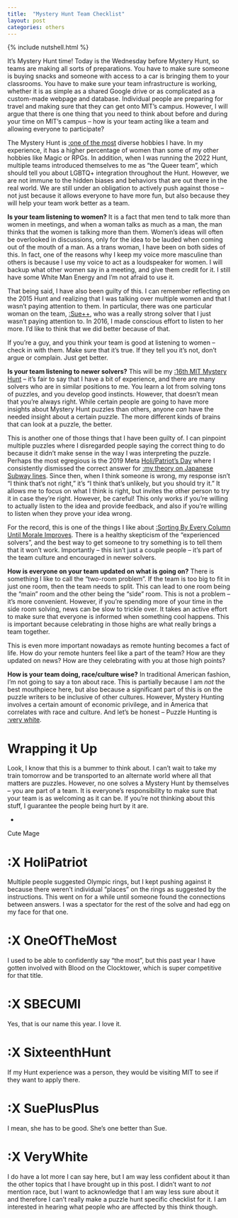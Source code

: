 ```yaml
---
title:  "Mystery Hunt Team Checklist"
layout: post
categories: others
---
```


{% include nutshell.html %}

It’s Mystery Hunt time! Today is the Wednesday before Mystery Hunt, so teams are making all sorts of preparations. You have to make sure someone is buying snacks and someone with access to a car is bringing them to your classrooms. You have to make sure your team infrastructure is working, whether it is as simple as a shared Google drive or as complicated as a custom-made webpage and database. Individual people are preparing for travel and making sure that they can get onto MIT’s campus. However, I will argue that there is one thing that you need to think about before and during your time on MIT’s campus – how is your team acting like a team and allowing everyone to participate?


The Mystery Hunt is [:one of the most](#OneOfTheMost) diverse hobbies I have. In my experience, it has a higher percentage of women than some of my other hobbies like Magic or RPGs. In addition, when I was running the 2022 Hunt, multiple teams introduced themselves to me as “the Queer team”, which should tell you about LGBTQ+ integration throughout the Hunt. However, we are not immune to the hidden biases and behaviors that are out there in the real world. We are still under an obligation to actively push against those – not just because it allows everyone to have more fun, but also because they will help your team work better as a team.

**Is your team listening to women?** It is a fact that men tend to talk more than women in meetings, and when a woman talks as much as a man, the man thinks that the women is talking more than them. Women’s ideas will often be overlooked in discussions, only for the idea to be lauded when coming out of the mouth of a man. As a trans woman, I have been on both sides of this. In fact, one of the reasons why I keep my voice more masculine than others is because I use my voice to act as a loudspeaker for women. I will backup what other women say in a meeting, and give them credit for it. I still have some White Man Energy and I’m not afraid to use it.

That being said, I have also been guilty of this. I can remember reflecting on the 2015 Hunt and realizing that I was talking over multiple women and that I wasn’t paying attention to them. In particular, there was one particular woman on the team, [:Sue++](#SuePlusPlus), who was a really strong solver that I just wasn’t paying attention to. In 2016, I made conscious effort to listen to her more. I’d like to think that we did better because of that.

If you’re a guy, and you think your team is good at listening to women – check in with them. Make sure that it’s true. If they tell you it’s not, don’t argue or complain. Just get better.

**Is your team listening to newer solvers?** This will be my [:16th MIT Mystery Hunt](#SixteenthHunt) – it’s fair to say that I have a bit of experience, and there are many solvers who are in similar positions to me. You learn a lot from solving tons of puzzles, and you develop good instincts. However, that doesn’t mean that you’re always right. While certain people are going to have more insights about Mystery Hunt puzzles than others, anyone *can* have the needed insight about a certain puzzle. The more different kinds of brains that can look at a puzzle, the better.

This is another one of those things that I have been guilty of. I can pinpoint multiple puzzles where I disregarded people saying the correct thing to do because it didn’t make sense in the way I was interpreting the puzzle. Perhaps the most egregious is the 2019 Meta [Holi/Patriot’s Day]( https://puzzles.mit.edu/2019/problem/holi_patriots_day.html) where I consistently dismissed the correct answer for [:my theory on Japanese Subway lines](#HoliPatriot). Since then, when I think someone is wrong, my response isn’t “I think that’s not right,” it’s “I think that’s unlikely, but you should try it.” It allows me to focus on what I think is right, but invites the other person to try it in case they’re right. However, be careful! This only works if you’re willing to actually listen to the idea and provide feedback, and also if you’re willing to listen when they prove your idea wrong.

For the record, this is one of the things I like about [:Sorting By Every Column Until Morale Improves](#SBECUMI). There is a healthy skepticism of the “experienced solvers”, and the best way to get someone to try something is to tell them that it won’t work. Importantly – this isn’t just a couple people – it’s part of the team culture and encouraged in newer solvers.

**How is everyone on your team updated on what is going on?** There is something I like to call the “two-room problem”. If the team is too big to fit in just one room, then the team needs to split. This can lead to one room being the “main” room and the other being the “side” room. This is not a problem – it’s more convenient. However, if you’re spending more of your time in the side room solving, news can be slow to trickle over. It takes an active effort to make sure that everyone is informed when something cool happens. This is important because celebrating in those highs are what really brings a team together.

This is even more important nowadays as remote hunting becomes a fact of life. How do your remote hunters feel like a part of the team? How are they updated on news? How are they celebrating with you at those high points?

**How is your team doing, race/culture wise?** In traditional American fashion, I’m not going to say a ton about race. This is partially because I am *not* the best mouthpiece here, but also because a significant part of this is on the puzzle writers to be inclusive of other cultures. However, Mystery Hunting involves a certain amount of economic privilege, and in America that correlates with race and culture. And let’s be honest – Puzzle Hunting is [:very white](#VeryWhite).

# Wrapping it Up

Look, I know that this is a bummer to think about. I can’t wait to take my train tomorrow and be transported to an alternate world where all that matters are puzzles. However, no one solves a Mystery Hunt by themselves – you are part of a team. It is everyone’s responsibility to make sure that your team is as welcoming as it can be. If you’re not thinking about this stuff, I guarantee the people being hurt by it are.

-
Cute Mage


# :X HoliPatriot
Multiple people suggested Olympic rings, but I kept pushing against it because there weren’t individual “places” on the rings as suggested by the instructions. This went on for a while until someone found the connections between answers. I was a spectator for the rest of the solve and had egg on my face for that one.

# :X OneOfTheMost
I used to be able to confidently say “the most”, but this past year I have gotten involved with Blood on the Clocktower, which is super competitive for that title.

# :X SBECUMI
Yes, that is our name this year. I love it.

# :X SixteenthHunt
If my Hunt experience was a person, they would be visiting MIT to see if they want to apply there.

# :X SuePlusPlus
I mean, she has to be good. She’s one better than Sue.

# :X VeryWhite
I do have a lot more I can say here, but I am way less confident about it than the other topics that I have brought up in this post. I didn’t want to *not* mention race, but I want to acknowledge that I am way less sure about it and therefore I can’t really make a puzzle hunt specific checklist for it. I am interested in hearing what people who are affected by this think though.

